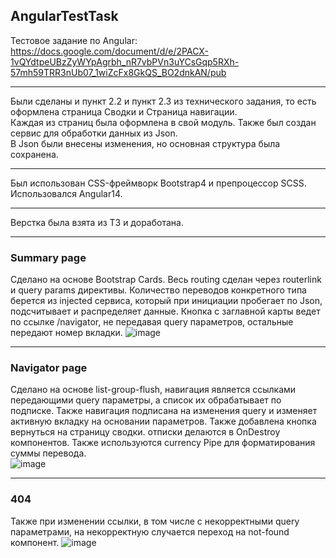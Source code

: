 ## AngularTestTask
Тестовое задание по Angular:  
https://docs.google.com/document/d/e/2PACX-1vQYdtpeUBzZyWYpAgrbh_nR7vbPVn3uYCsGqp5RXh-57mh59TRR3nUb07_1wiZcFx8GkQS_BO2dnkAN/pub
____
Были сделаны и пункт 2.2 и пункт 2.3 из технического задания, то есть оформлена страница Сводки и Страница навигации.  
Каждая из страниц была оформлена в свой модуль. Также был создан сервис для обработки данных из Json.  
В Json были внесены изменения, но основная структура была сохранена.
____
Был использован CSS-фреймворк Bootstrap4 и препроцессор SCSS. Использовался Angular14.  
____
Верстка была взята из ТЗ и доработана.
____
### Summary page
Сделано на основе Bootstrap Cards. Весь routing сделан через routerlink и query params директивы. Количество переводов конкретного типа берется из injected сервиса, который при инициации пробегает по Json, подсчитывает и распределяет данные. Кнопка с заглавной карты ведет по ссылке /navigator, не передавая query параметров, остальные передают номер вкладки.
![image](https://user-images.githubusercontent.com/44251572/194413459-48d77f6e-c307-4033-a420-03c1beff4fa1.png)
____
### Navigator page
Сделано на основе list-group-flush, навигация является ссылками передающими query параметры, а список их обрабатывает по подписке. Также навигация подписана на изменения query и изменяет активную вкладку на основании параметров. Также добавлена кнопка вернуться на страницу сводки.
отписки делаются в OnDestroy компонентов. Также используются currency Pipe для форматирования суммы перевода.  
![image](https://user-images.githubusercontent.com/44251572/194414258-d2400d00-03f7-4ffd-b613-5fdab638b273.png)
____
### 404
Также при изменении ссылки, в том числе с некорректными query параметрами, на некорректную случается переход на not-found компонент.
![image](https://user-images.githubusercontent.com/44251572/194414723-b6d005a2-388f-40a6-9252-e826f0adf581.png)
